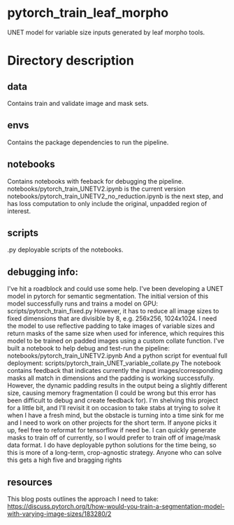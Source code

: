 # pytorch_train_leaf_morpho
UNET model for variable size inputs generated by leaf morpho tools.

# Directory description
## data
Contains train and validate image and mask sets.
## envs
Contains the package dependencies to run the pipeline.
## notebooks
Contains notebooks with feeback for debugging the pipeline.
notebooks/pytorch_train_UNETV2.ipynb is the current version
notebooks/pytorch_train_UNETV2_no_reduction.ipynb is the next step, and has loss computation to only include the original, unpadded region of interest.
## scripts
.py deployable scripts of the notebooks.
## debugging info:
I've hit a roadblock and could use some help. I've been developing a UNET model in pytorch for semantic segmentation. The initial version of this model successfully runs and trains a model on GPU:
scripts/pytorch_train_fixed.py
However, it has to reduce all image sizes to fixed dimensions that are divisible by 8, e.g. 256x256, 1024x1024. I need the model to use reflective padding to take images of variable sizes and return masks of the same size when used for inference, which requires this model to be trained on padded images using a custom collate function. I've built a notebook to help debug and test-run the pipeline:
notebooks/pytorch_train_UNETV2.ipynb
And a python script for eventual full deployment:
scripts/pytorch_train_UNET_variable_collate.py
The notebook contains feedback that indicates currently the input images/corresponding masks all match in dimensions and the padding is working successfully. However, the dynamic padding results in the output being a slightly different size, causing memory fragmentation (I could be wrong but this error has been difficult to debug and create feedback for).
I'm shelving this project for a little bit, and I'll revisit it on occasion to take stabs at trying to solve it when I have a fresh mind, but the obstacle is turning into a time sink for me and I need to work on other projects for the short term.
If anyone picks it up, feel free to reformat for tensorflow if need be. I can quickly generate masks to train off of currently, so I would prefer to train off of image/mask data format. I do have deployable python solutions for the time being, so this is more of a long-term, crop-agnostic strategy. Anyone who can solve this gets a high five and bragging rights
## resources
This blog posts outlines the approach I need to take:
https://discuss.pytorch.org/t/how-would-you-train-a-segmentation-model-with-varying-image-sizes/183280/2
